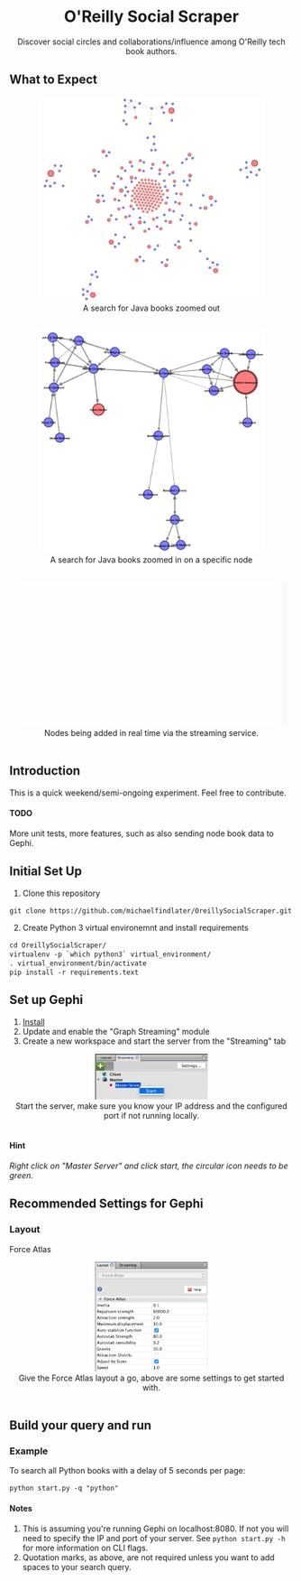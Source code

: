 <h1 align="center">O'Reilly Social Scraper</h1>

<div align="center">
Discover social circles and collaborations/influence among O'Reilly tech book authors.
</div>

## What to Expect
<div align="center">
<img width="400" src="/static/java_outer.png" alt="Search for Java books zoomed out"><br>
A search for Java books zoomed out<br><br>

<img width="400" src="/static/java_close.png" alt="Search for Java books zoomed in on a specific node"><br>
A search for Java books zoomed in on a specific node<br><br>

<img src="/static/animation.gif" alt="Animation of nodes being added"><br>
Nodes being added in real time via the streaming service.<br><br>

</div>

## Introduction
This is a quick weekend/semi-ongoing experiment. Feel free to contribute.<br>
#### TODO
More unit tests, more features, such as also sending node book data to Gephi.

## Initial Set Up
1. Clone this repository
```
git clone https://github.com/michaelfindlater/OreillySocialScraper.git
```
2. Create Python 3 virtual environemnt and install requirements
```
cd OreillySocialScraper/
virtualenv -p `which python3` virtual_environment/
. virtual_environment/bin/activate
pip install -r requirements.text
```
## Set up Gephi
1. [Install](https://gephi.org/)
2. Update and enable the "Graph Streaming" module
3. Create a new workspace and start the server from the "Streaming" tab<br>
<div align="center">
<img width="200" src="/static/gephi_server.png" alt="Search for Java books zoomed out"><br>
Start the server, make sure you know your IP address and the configured port if not running locally.<br><br>
</div>

#### Hint
_Right click on "Master Server" and click start, the circular icon needs to be green._

## Recommended Settings for Gephi
### Layout
Force Atlas
<div align="center">
<img width="200" src="/static/gephi_force_atlas.png" alt="Search for Java books zoomed out"><br>
Give the Force Atlas layout a go, above are some settings to get started with.<br><br>
</div>

## Build your query and run
### Example
To search all Python books with a delay of 5 seconds per page:
```
python start.py -q "python"
```
#### Notes
1. This is assuming you're running Gephi on localhost:8080. If not you will need to specify the IP and port of your server. See `python start.py -h` for more information on CLI flags.
2. Quotation marks, as above, are not required unless you want to add spaces to your search query.
